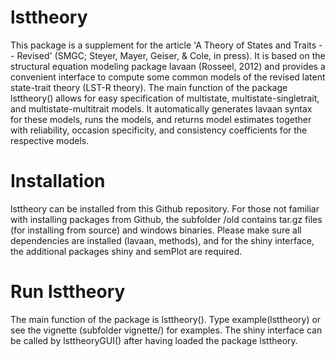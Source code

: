 lsttheory
=========

This package is a supplement for the article 'A Theory of States and Traits -- Revised' (SMGC; Steyer, Mayer, Geiser, & Cole, in press). It is based on the structural equation modeling package lavaan (Rosseel, 2012) and provides a convenient interface to compute some common models of the revised latent state-trait theory (LST-R theory). The main function of the package lsttheory() allows for easy specification of multistate, multistate-singletrait, and multistate-multitrait models. It automatically generates lavaan syntax for these models, runs the models, and returns model estimates together with reliability, occasion specificity, and consistency coefficients for the respective models. 

Installation
=========

lsttheory can be installed from this Github repository. For those not familiar with installing packages from Github, the subfolder /old contains tar.gz files (for installing from source) and windows binaries. Please make sure all dependencies are installed (lavaan, methods), and for the shiny interface, the additional packages shiny and semPlot are required.


Run lsttheory
=========

The main function of the package is lsttheory(). Type example(lsttheory) or see the vignette (subfolder vignette/) for examples. The shiny interface can be called by lsttheoryGUI() after having loaded the package lsttheory.